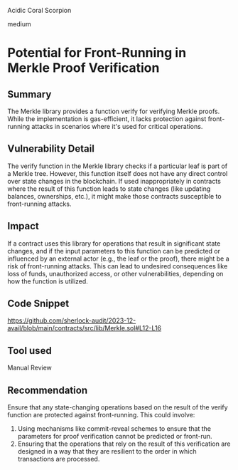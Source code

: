 Acidic Coral Scorpion

medium

# Potential for Front-Running in Merkle Proof Verification

## Summary
The Merkle library provides a function verify for verifying Merkle proofs. While the implementation is gas-efficient, it lacks protection against front-running attacks in scenarios where it's used for critical operations.
## Vulnerability Detail
The verify function in the Merkle library checks if a particular leaf is part of a Merkle tree. However, this function itself does not have any direct control over state changes in the blockchain. If used inappropriately in contracts where the result of this function leads to state changes (like updating balances, ownerships, etc.), it might make those contracts susceptible to front-running attacks.
## Impact
If a contract uses this library for operations that result in significant state changes, and if the input parameters to this function can be predicted or influenced by an external actor (e.g., the leaf or the proof), there might be a risk of front-running attacks. This can lead to undesired consequences like loss of funds, unauthorized access, or other vulnerabilities, depending on how the function is utilized.
## Code Snippet
https://github.com/sherlock-audit/2023-12-avail/blob/main/contracts/src/lib/Merkle.sol#L12-L16
## Tool used

Manual Review

## Recommendation
Ensure that any state-changing operations based on the result of the verify function are protected against front-running. This could involve:

1. Using mechanisms like commit-reveal schemes to ensure that the parameters for proof verification cannot be predicted or front-run.
2. Ensuring that the operations that rely on the result of this verification are designed in a way that they are resilient to the order in which transactions are processed.